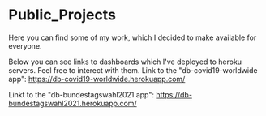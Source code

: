 # Public_Projects
Here you can find some of my work, which I decided to make available for everyone.

Below you can see links to dashboards which I've deployed to heroku servers. Feel free to interect with them.
Link to the "db-covid19-worldwide app": https://db-covid19-worldwide.herokuapp.com/

Linkt to the "db-bundestagswahl2021 app": https://db-bundestagswahl2021.herokuapp.com/
